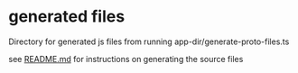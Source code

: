 # generated files
Directory for generated js files from running app-dir/generate-proto-files.ts

see [README.md](../../README.md) for instructions on generating the source files


